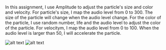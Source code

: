 In this assignment, I use Amplitude to adjust the particle's size and color and velocity. 
For particle's size, I map the audio level from 0 to 300. The size of the particle will change when the audio level change.
For the color of the particle, I use random number, life and the audio level to adjust the color of the particle.
For velocitym, I map the audio level from 0 to 100. When the audio level is larger than 50, I will accelerate the particle. 

![alt text](https://github.com/MarkMaTeng/UCSC-Generative-Design/blob/master/assignment1/example1.png)
![alt text](https://github.com/MarkMaTeng/UCSC-Generative-Design/blob/master/assignment1/example2.png)

